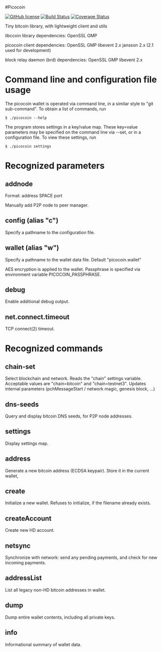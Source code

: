 #Picocoin

[![GitHub license](https://img.shields.io/badge/license-MIT-blue.svg)](https://raw.githubusercontent.com/jgarzik/picocoin/master/COPYING) [![Build Status](https://travis-ci.org/jgarzik/picocoin.svg?branch=master)](https://travis-ci.org/jgarzik/picocoin) [![Coverage Status](https://coveralls.io/repos/github/jgarzik/picocoin/badge.svg?branch=master)](https://coveralls.io/github/jgarzik/picocoin?branch=master)

Tiny bitcoin library, with lightweight client and utils

libccoin library dependencies:
	OpenSSL
	GMP

picocoin client dependencies:
	OpenSSL
	GMP
	libevent 2.x
	jansson 2.x (2.1 used for development)

block relay daemon (brd) dependencies:
	OpenSSL
	GMP
	libevent 2.x



Command line and configuration file usage
=========================================

The picocoin wallet is operated via command line, in a similar
style to "git sub-command".  To obtain a list of commands, run

	$ ./picocoin --help

The program stores settings in a key/value map.  These key=value
parameters may be specified on the command line via --set, or in a
configuration file.  To view these settings, run

	$ ./picocoin settings



Recognized parameters
=====================

addnode
------------------
Format: address SPACE port

Manually add P2P node to peer manager.


config (alias "c")
------------------
Specify a pathname to the configuration file.


wallet (alias "w")
------------------
Specify a pathname to the wallet data file.  Default "picocoin.wallet"

AES encryption is applied to the wallet.  Passphrase is specified via
environment variable PICOCOIN_PASSPHRASE.


debug
------------------
Enable additional debug output.

net.connect.timeout
------------------
TCP connect(2) timeout.


Recognized commands
===================

chain-set
---------
Select blockchain and network.  Reads the "chain" settings variable.
Acceptable values are "chain=bitcoin" and "chain=testnet3".  Updates
internal parameters (pchMessageStart / network magic, genesis block, ...)

dns-seeds
---------
Query and display bitcoin DNS seeds, for P2P node addresses.

settings
--------
Display settings map.

address
-------
Generate a new bitcoin address (ECDSA keypair).  Store it in the current
wallet, 

create
------
Initialize a new wallet.  Refuses to initialize, if the filename already
exists.

createAccount
-------------
Create new HD account.

netsync
-------
Synchronize with network: send any pending payments, and check for
new incoming payments.

addressList
-----------
List all legacy non-HD bitcoin addresses in wallet.

dump
----
Dump entire wallet contents, including all private keys.

info
----
Informational summary of wallet data.

